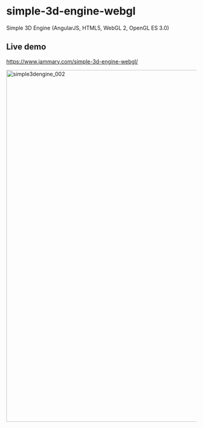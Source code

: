 # simple-3d-engine-webgl
Simple 3D Engine (AngularJS, HTML5, WebGL 2, OpenGL ES 3.0)

## Live demo
https://www.jammary.com/simple-3d-engine-webgl/

<img width="931" alt="simple3dengine_002" src="https://user-images.githubusercontent.com/31286823/48317747-ee728c00-e5f6-11e8-9bc9-8865cd8dc1e2.png">
